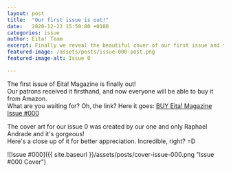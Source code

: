 ```yaml
---
layout: post
title:  "Our first issue is out!"
date:   2020-12-23 15:50:00 +0100
categories: issue
author: Eita! Team
excerpt: Finally we reveal the beautiful cover of our first issue and the links to buy it on Amazon!
featured-image: /assets/posts/issue-000-post.png
featured-image-alt: Issue 0

---
```


The first issue of Eita! Magazine is finally out!  
Our patrons received it firsthand, and now everyone will be able to buy it from Amazon.  
What are you waiting for? Oh, the link? Here it goes: <a href="https://amzn.to/3pepXM8">BUY Eita! Magazine Issue #000</a>  
  
The cover art for our issue 0 was created by our one and only Raphael Andrade and it's gorgeous!  
Here's a close up of it for better appreciation. Incredible, right? =D  


![Issue #000]({{ site.baseurl }}/assets/posts/cover-issue-000.png "Issue #000 Cover")
